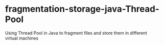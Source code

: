 # fragmentation-storage-java-Thread-Pool
Using Thread Pool in Java to fragment files and store them in different virtual machines
